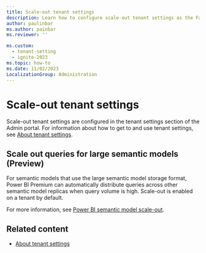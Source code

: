 ```yaml
---
title: Scale-out tenant settings
description: Learn how to configure scale-out tenant settings as the Fabric administrator.
author: paulinbar
ms.author: painbar
ms.reviewer: ''

ms.custom:
  - tenant-setting
  - ignite-2023
ms.topic: how-to
ms.date: 11/02/2023
LocalizationGroup: Administration
---
```


# Scale-out tenant settings

Scale-out tenant settings are configured in the tenant settings section of the Admin portal. For information about how to get to and use tenant settings, see [About tenant settings](tenant-settings-index.md).

## Scale out queries for large semantic models (Preview)

For semantic models that use the large semantic model storage format, Power BI Premium can automatically distribute queries across other semantic model replicas when query volume is high. Scale-out is enabled on a tenant by default.

For more information, see [Power BI semantic model scale-out](/power-bi/enterprise/service-premium-scale-out).

## Related content

* [About tenant settings](tenant-settings-index.md)

